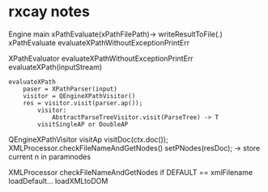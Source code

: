 # rxcay notes
Engine
	main
		xPathEvaluate(xPathFilePath)->
		writeResultToFile(.)
	xPathEvaluate
		evaluateXPathWithoutExceptionPrintErr

XPathEvaluator
	evaluateXPathWithoutExceptionPrintErr
		evaluateXPath(inputStream)
	
	evaluateXPath
		paser = XPathParser(input)
		visitor = QEngineXPathVisitor()
		res = visitor.visit(parser.ap());
			visitor:
				AbstractParseTreeVisitor.visit(ParseTree) -> T
			visitSingleAP or DoubleAP

QEngineXPathVisitor
	visitAp
		visitDoc(ctx.doc());
			XMLProcessor.checkFileNameAndGetNodes()
		setPNodes(resDoc); -> store current n in paramnodes

XMLProcessor
	checkFileNameAndGetNodes
		if DEFAULT == xmlFilename
			loadDefault...
				loadXMLtoDOM
	
